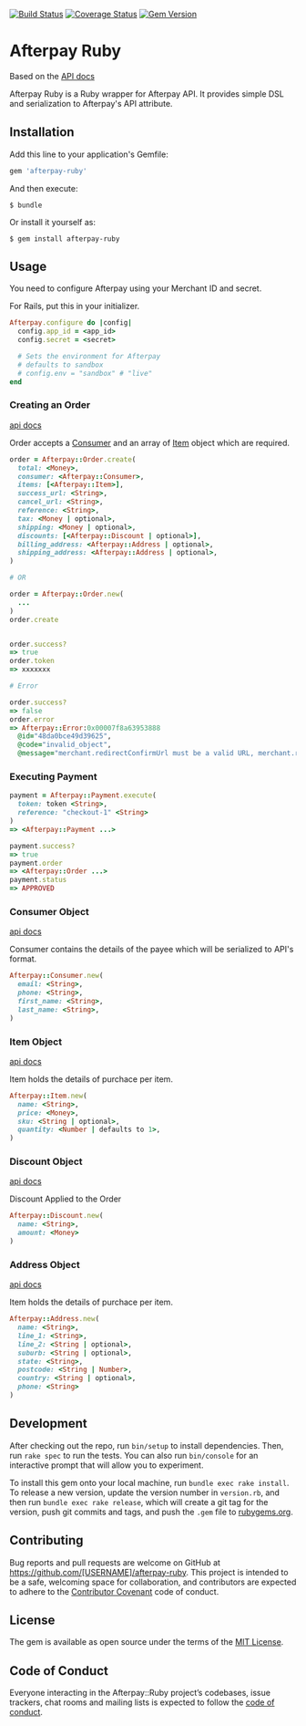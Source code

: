 [![Build Status](https://travis-ci.org/bluethumbart/afterpay-ruby.svg?branch=master)](https://travis-ci.org/bluethumbart/afterpay-ruby)
[![Coverage Status](https://coveralls.io/repos/github/bluethumbart/afterpay-ruby/badge.svg?branch=master)](https://coveralls.io/github/bluethumbart/afterpay-ruby?branch=master)
[![Gem Version](https://badge.fury.io/rb/afterpay-ruby.svg)](https://badge.fury.io/rb/afterpay-ruby)

# Afterpay Ruby

Based on the [API docs](https://docs.afterpay.com/au-online-api-v1.html)

Afterpay Ruby is a Ruby wrapper for Afterpay API. It provides simple DSL and serialization to Afterpay's API attribute.

## Installation

Add this line to your application's Gemfile:

```ruby
gem 'afterpay-ruby'
```

And then execute:

    $ bundle

Or install it yourself as:

    $ gem install afterpay-ruby

## Usage

You need to configure Afterpay using your Merchant ID and secret.

For Rails, put this in your initializer.

```ruby
Afterpay.configure do |config|
  config.app_id = <app_id>
  config.secret = <secret>

  # Sets the environment for Afterpay
  # defaults to sandbox
  # config.env = "sandbox" # "live"
end
```

### Creating an Order

[api docs](https://docs.afterpay.com/au-online-api-v1.html#create-order)

Order accepts a [Consumer](https://github.com/bluethumbart/afterpay-ruby#consumer-object) and an array of [Item](https://github.com/bluethumbart/afterpay-ruby#item-object) object which are required.

```ruby
order = Afterpay::Order.create(
  total: <Money>,
  consumer: <Afterpay::Consumer>,
  items: [<Afterpay::Item>],
  success_url: <String>,
  cancel_url: <String>,
  reference: <String>,
  tax: <Money | optional>,
  shipping: <Money | optional>,
  discounts: [<Afterpay::Discount | optional>],
  billing_address: <Afterpay::Address | optional>,
  shipping_address: <Afterpay::Address | optional>,
)

# OR

order = Afterpay::Order.new(
  ...
)
order.create


order.success?
=> true
order.token
=> xxxxxxx

# Error

order.success?
=> false
order.error
=> Afterpay::Error:0x00007f8a63953888
  @id="48da0bce49d39625",
  @code="invalid_object",
  @message="merchant.redirectConfirmUrl must be a valid URL, merchant.redirectConfirmUrl may not be empty" >
```

### Executing Payment

```ruby
payment = Afterpay::Payment.execute(
  token: token <String>,
  reference: "checkout-1" <String>
)
=> <Afterpay::Payment ...>

payment.success?
=> true
payment.order
=> <Afterpay::Order ...>
payment.status
=> APPROVED
```

### Consumer Object

[api docs](https://docs.afterpay.com/au-online-api-v1.html#consumer-object)

Consumer contains the details of the payee which will be serialized to API's format.

```ruby
Afterpay::Consumer.new(
  email: <String>,
  phone: <String>,
  first_name: <String>,
  last_name: <String>,
)
```

### Item Object

[api docs](https://docs.afterpay.com/au-online-api-v1.html#item-object)

Item holds the details of purchace per item.

```ruby
Afterpay::Item.new(
  name: <String>,
  price: <Money>,
  sku: <String | optional>,
  quantity: <Number | defaults to 1>,
)
```

### Discount Object

[api docs](https://docs.afterpay.com/au-online-api-v1.html#discount-object)

Discount Applied to the Order

```ruby
Afterpay::Discount.new(
  name: <String>,
  amount: <Money>
)
```

### Address Object

[api docs](https://docs.afterpay.com/au-online-api-v1.html#contact-object)

Item holds the details of purchace per item.

```ruby
Afterpay::Address.new(
  name: <String>,
  line_1: <String>,
  line_2: <String | optional>,
  suburb: <String | optional>,
  state: <String>,
  postcode: <String | Number>,
  country: <String | optional>,
  phone: <String>
)
```

## Development

After checking out the repo, run `bin/setup` to install dependencies. Then, run `rake spec` to run the tests. You can also run `bin/console` for an interactive prompt that will allow you to experiment.

To install this gem onto your local machine, run `bundle exec rake install`. To release a new version, update the version number in `version.rb`, and then run `bundle exec rake release`, which will create a git tag for the version, push git commits and tags, and push the `.gem` file to [rubygems.org](https://rubygems.org).

## Contributing

Bug reports and pull requests are welcome on GitHub at https://github.com/[USERNAME]/afterpay-ruby. This project is intended to be a safe, welcoming space for collaboration, and contributors are expected to adhere to the [Contributor Covenant](http://contributor-covenant.org) code of conduct.

## License

The gem is available as open source under the terms of the [MIT License](https://opensource.org/licenses/MIT).

## Code of Conduct

Everyone interacting in the Afterpay::Ruby project’s codebases, issue trackers, chat rooms and mailing lists is expected to follow the [code of conduct](https://github.com/[USERNAME]/afterpay-ruby/blob/master/CODE_OF_CONDUCT.md).
